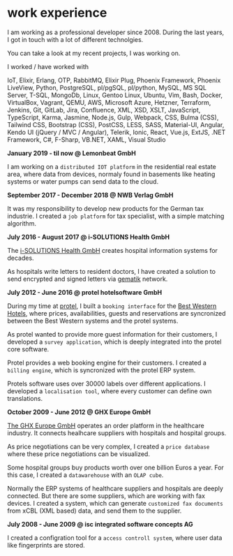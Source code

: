 # work experience

I am working as a professional developer since 2008.
During the last years, I got in touch with a lot of different technolgies.

You can take a look at my recent projects, I was working on.

<!--more-->

I worked / have worked with

IoT, Elixir, Erlang, OTP, RabbitMQ, Elixir Plug, Phoenix Framework, Phoenix LiveView, 
Python, PostgreSQL, pl/pgSQL, pl/python, MySQL, MS SQL Server, T-SQL, MongoDb, Linux, 
Gentoo Linux, Ubuntu, Vim, Bash, Docker, VirtualBox, Vagrant, QEMU, AWS, Microsoft Azure,
Hetzner, Terraform, Jenkins, Git, GitLab, Jira, Confluence, XML, XSD, XSLT, JavaScript,
TypeScript, Karma, Jasmine, Node.js, Gulp, Webpack, CSS, Bulma (CSS), Tailwind CSS, 
Bootstrap (CSS), PostCSS, LESS, SASS, Material-UI, Angular, Kendo UI (jQuery / MVC / Angular),
Telerik, Ionic, React, Vue.js, ExtJS, .NET Framework, C#, F-Sharp, VB.NET, XAML, Visual Studio

**January 2019 - til now @ Lemonbeat GmbH**

I am working on a `distributed IOT platform` in the residential real estate area,
where data from devices, normaly found in basements like heating systems or water
pumps can send data to the cloud.

**September 2017 - December 2018 @ NWB Verlag GmbH**

It was my responsibility to develop new products for the German tax industrie.
I created a `job platform` for tax specialist, with a simple matching algorithm.

**July 2016 - August 2017 @ i-SOLUTIONS Health GmbH**

The [i-SOLUTIONS Health GmbH](https://i-solutions.de/) creates hospital information
systems for decades.

As hospitals write letters to resident doctors, I have created a solution to send
encrypted and signed letters via [gematik](https://www.gematik.de/) network.

**July 2012 - June 2016 @ protel hotelsoftware GmbH**

During my time at [protel](https://www.protel.net), I built a `booking interface` for the [Best Western Hotels](https://www.bestwestern.com), where prices,
availabilities, guests and reservations are syncronized between the Best Western systems
and the protel systems.

As protel wanted to provide more guest information for their customers, I developed a
`survey application`, which is deeply integrated into the protel core software.

Protel provides a web booking engine for their customers. I created a `billing engine`,
which is syncronized with the protel ERP system.

Protels software uses over 30000 labels over different applications. I developed a
`localisation tool`, where every customer can define own translations.

**October 2009 - June 2012 @ GHX Europe GmbH**

[The GHX Europe GmbH](https://www.ghx.com/) operates an order platform in the healthcare industry.
It connects healhcare suppliers with hospitals and hospital groups.

As price negotiations can be very complex, I created a `price database` where these
price negotiations can be visualized.

Some hospital groups buy products worth over one billion Euros a year.
For this case, I created a `datawarehouse` with an `OLAP cube`.

Normally the ERP systems of healthcare suppliers and hospitals are deeply connected.
But there are some suppliers, which are working with fax devices.
I created a system, which can generate `customized fax documents` from xCBL (XML based) data,
and send them to the supplier.

**July 2008 - June 2009 @ isc integrated software concepts AG**

I created a configration tool for a `access controll system`, where user data like fingerprints are stored.
